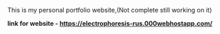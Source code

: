This is my personal portfolio website,(Not complete still working on it)

**link for website - https://electrophoresis-rus.000webhostapp.com/**

